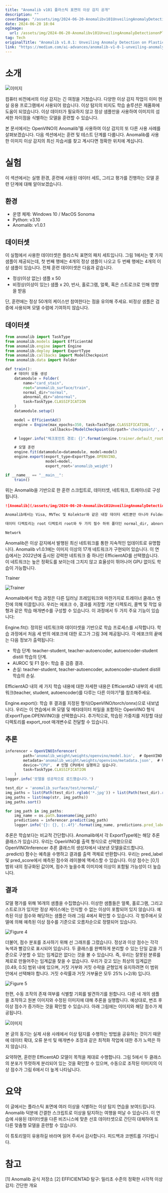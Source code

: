 ```yaml
---
title: "Anomalib v101 플라스틱 표면의 이상 감지 공개"
description: ""
coverImage: "/assets/img/2024-06-20-Anomalibv101UnveilingAnomalyDetectiononPlasticSurfaces_0.png"
date: 2024-06-20 18:04
ogImage: 
  url: /assets/img/2024-06-20-Anomalibv101UnveilingAnomalyDetectiononPlasticSurfaces_0.png
tag: Tech
originalTitle: "Anomalib v1.0.1: Unveiling Anomaly Detection on Plastic Surfaces"
link: "https://medium.com/ai-advances/anomalib-v1-0-1-unveiling-anomaly-detection-on-plastic-surfaces-c91cd48d8806"
---
```



# 소개

![이미지](/assets/img/2024-06-20-Anomalibv101UnveilingAnomalyDetectiononPlasticSurfaces_0.png)

컴퓨터 비전에서의 이상 감지는 긴 여정을 거쳤습니다. 다양한 이상 감지 작업이 이미 현실 응용 프로그램에서 사용되어 왔습니다. 이상 탐지의 비지도 학습 솔루션은 제품화에 도움이 되었습니다. 이상 데이터가 필요하지 않고 정상 샘플만을 사용하여 이미지의 섬세한 차이점을 식별하는 모델을 훈련할 수 있습니다.

본 문서에서는 OpenVINO의 Anomalib¹를 사용하여 이상 감지의 또 다른 사용 사례를 살펴보겠습니다. 다음 섹션에서는 훈련 및 테스트 단계를 다룹니다. Anomalib를 사용한 이미지 이상 감지의 최신 자습서를 찾고 계시다면 정확한 위치에 계십니다.

<div class="content-ad"></div>

# 실험

이 섹션에서는 실행 환경, 훈련에 사용된 데이터 세트, 그리고 평가를 진행하는 모델 훈련 단계에 대해 알아보겠습니다.

## 환경

- 운영 체제: Windows 10 / MacOS Sonoma
- Python: v3.10
- Anomalib: v1.0.1

<div class="content-ad"></div>

## 데이터셋

이 실험에서 사용한 데이터셋은 플라스틱 표면의 패치 세트입니다. 그림 1에서는 몇 가지 샘플이 제공되는데, 첫 번째 행에는 4개의 정상 샘플이 나오고 두 번째 행에는 4개의 이상 샘플이 있습니다. 전체 훈련 데이터셋은 다음과 같습니다.

- 정상(이상 없는) 샘플 x 50
- 비정상(이상이 있는) 샘플 x 20, 반사, 홀로그램, 얼룩, 혹은 스트로크로 인해 영향을 받음

단, 훈련에는 정상 50개의 케이스만 참여한다는 점을 유의해 주세요. 비정상 샘플은 검증에 사용되며 모델 수렴에 기여하지 않습니다.

<div class="content-ad"></div>

## 데이터셋

```js
from anomalib import TaskType
from anomalib.models import EfficientAd
from anomalib.engine import Engine
from anomalib.deploy import ExportType
from anomalib.callbacks import ModelCheckpoint
from anomalib.data import Folder

def train():
    # 데이터 모듈 생성
    datamodule = Folder(
        name="card_stain",
        root="anomalib_surface/train",
        normal_dir="normal",
        abnormal_dir="abnormal",
        task=TaskType.CLASSIFICATION
    )
    datamodule.setup()

    model = EfficientAd()
    engine = Engine(max_epochs=350, task=TaskType.CLASSIFICATION,
                    callbacks=[ModelCheckpoint(dirpath='checkpoint/', every_n_epochs=10, save_last=True)])

    # logger.info("체크포인트 경로: {}".format(engine.trainer.default_root_dir))

    # 모델 훈련
    engine.fit(datamodule=datamodule, model=model)
    engine.export(export_type=ExportType.OPENVINO,
                  model=model,
                  export_root='anomalib_weight')

if __name__ == "__main__":
    train()
```

위는 Anomalib을 기반으로 한 훈련 스크립트로, 데이터셋, 네트워크, 트레이너로 구성됩니다.

<div class="content-ad"></div>

```markdown
![Anomalib](/assets/img/2024-06-20-Anomalibv101UnveilingAnomalyDetectiononPlasticSurfaces_1.png)

Anomalib에서는 Visa, MVTec 및 Kolektor와 같은 내장 데이터 세트뿐만 아니라 Folder 클래스를 사용하여 사용자 정의 데이터 세트를 정의할 수 있는 옵션이 있습니다. Figure 2에서 보이는 대로 데이터 디렉토리를 전달하여 데이터 개체를 초기화합니다.

데이터 디렉토리는 root 디렉토리 root와 두 가지 필수 하위 폴더인 normal_dir, abnormal_dir로 구성되어 있으며 각각 정상 및 비정상 샘플을 저장합니다. 세분화 작업을 실행하는 경우 비정상 사례의 마스크를 위한 추가 폴더가 필요합니다.

Network
```

<div class="content-ad"></div>

Anomalib은 이상 감지에서 발행된 최신 네트워크를 통한 지속적인 업데이트로 유명합니다. Anomalib v1.0.1에는 이미지 이상의 17개 네트워크가 구현되어 있습니다. 이 연습에서는 2022년에 출시된 강력한 네트워크 중 하나인 EfficientAD를 선택했습니다. 이 네트워크는 높은 정확도를 보이는데 그치지 않고 효율성이 뛰어나어 GPU 없이도 학습이 가능합니다.

Trainer

![Trainer](/assets/img/2024-06-20-Anomalibv101UnveilingAnomalyDetectiononPlasticSurfaces_2.png)

Anomalib에서 학습 과정은 다른 딥러닝 프레임워크와 마찬가지로 트레이너 클래스 엔진에 의해 이끌립니다. 우리는 에포크 수, 결과를 저장할 기본 디렉토리, 콜백 및 작업 유형과 같은 학습 매개변수를 구성할 수 있습니다. 이 과정에서 두 가지 주요 기능이 있습니다:

<div class="content-ad"></div>

Engine.fit(): 정의된 네트워크와 데이터셋을 기반으로 학습 프로세스를 시작합니다. 학습 과정에서 처음 세 번의 에포크에 대한 로그가 그림 3에 제공됩니다. 각 에포크의 끝에는 다음 정보가 출력됩니다:

- 학습 단계: teacher-student, teacher-autoencoder, autoencoder-student distill 학습의 단계.
- AUROC 및 F1 점수: 학습 중 검증 결과.
- 손실: teacher-student, teacher-autoencoder, autoencoder-student distill 학습의 손실.

EfficientAD 내의 세 가지 학습 내용에 대한 자세한 내용은 EfficientAD 내부의 세 네트워크(teacher, student, autoencoder)를 다루는 다른 이야기²를 참조해주세요.

Engine.export(): 학습 후 결과를 지정된 형식(OpenVINO/torch/onnx)으로 내보냅니다. 우리는 이 연습에서 IR 모델 및 메타데이터 파일을 포함하는 OpenVINO 형식(ExportType.OPENVINO)을 선택했습니다. 추가적으로, 학습된 가중치를 저장할 대상 디렉토리를 export_root 매개변수로 전달할 수 있습니다.

<div class="content-ad"></div>

## 추론

```js
inferencer = OpenVINOInferencer(
        path='anomalib_weight/weights/openvino/model.bin',  # OpenVINO IR 모델의 경로.
        metadata='anomalib_weight/weights/openvino/metadata.json',  # 메타데이터 파일의 경로.
        device="CPU",  # 인텔 CPU에서 실행하고 싶습니다.
        task=TaskType.CLASSIFICATION
    )
logger.info('모델을 성공적으로 로드했습니다.')

test_dir = 'anomalib_surface/test/normal/'
img_paths = list(Path(test_dir).rglob('*.jpg')) + list(Path(test_dir).rglob('*.jpeg'))
img_paths = list(map(str, img_paths))
img_paths.sort()

for img_path in img_paths:
    img_name = os.path.basename(img_path)
    predictions = inferencer.predict(img_path)
    logger.info('{}: {}, {:.4f}'.format(img_name, predictions.pred_label, predictions.pred_score))
```

추론은 학습보다는 비교적 간단합니다. Anomalib에서 각 ExportType에는 해당 추론 클래스가 있습니다. 우리는 OpenVINO를 출력 형식으로 선택했으므로 OpenVINOInferencer 추론 클래스의 생성자에서 내보낸 모델을로드합니다. .predict() 함수는 예측을 수행하고 결과를 출력 객체로 반환합니다. 우리는 pred_label 및 pred_score에서 예측된 점수와 레이블에 액세스할 수 있습니다. 이상 점수는 [0,1] 범위 내의 정규화된 값이며, 점수가 높을수록 이미지에 이상이 포함될 가능성이 더 높습니다.

## 결과

<div class="content-ad"></div>

모델 평가를 위해 16개의 샘플을 수집했습니다. 이상한 샘플들은 얼룩, 홀로그램, 그리고 스트로크가 있지만 정상 케이스에는 인식할 수 없는 이상이 포함되어 있지 않습니다. 예측된 이상 점수와 해당하는 샘플은 아래 그림 4에서 확인할 수 있습니다. 각 범주에서 모델에 의해 예측된 이상 점수를 기준으로 오름차순으로 정렬되어 있습니다.

![Figure 4](/assets/img/2024-06-20-Anomalibv101UnveilingAnomalyDetectiononPlasticSurfaces_3.png)

더불어, 점수 분포를 조사하기 위해 선 그래프를 그렸습니다. 정상과 이상 점수는 각각 녹색과 빨강으로 표시되어 있습니다. 두 클래스를 완벽하게 분리할 수 있는 단일 값을 기준으로 구분할 수 있는 임계값은 없다는 것을 볼 수 있습니다. 즉, 우리는 잘못된 분류를 제로로 만들어주는 임계값을 찾을 수 없습니다. 우리가 갖고 있는 최상의 임계값은 [0.49, 0.5] 범위 내에 있으며, 거짓 거부와 거짓 수락을 균형있게 유지하려면 이 범위 안에서 선택해야 합니다. 거짓 수락률과 거짓 거부율은 모두 25% (=2/8) 입니다.

![Figure 5](/assets/img/2024-06-20-Anomalibv101UnveilingAnomalyDetectiononPlasticSurfaces_4.png)

<div class="content-ad"></div>

한편, 수동 조작의 존재 여부를 식별할 기회를 발견하기를 원합니다. 다른 네 개의 샘플을 조작하고 원본 이미지와 수정된 이미지에 대해 추론을 실행합니다. 예상대로, 변조 후 이상 점수가 증가하는 것을 확인할 수 있습니다. 아래 그림에는 이미지와 해당 점수가 제공됩니다.

![이미지](/assets/img/2024-06-20-Anomalibv101UnveilingAnomalyDetectiononPlasticSurfaces_5.png)

본 글의 동기는 실제 사용 사례에서 이상 탐지를 수행하는 방법을 공유하는 것이기 때문에 데이터 확대, 오류 분석 및 매개변수 조정과 같은 최적화 작업에 대한 추가 노력은 하지 않습니다.

요약하면, 훈련한 EfficentAD 모델이 목적을 제대로 수행합니다. 그림 5에서 두 클래스의 분포가 뚜렷하게 분리되어 있는 것을 확인할 수 있으며, 수동으로 조작된 이미지의 이상 점수가 그림 6에서 더 높게 나타납니다.

<div class="content-ad"></div>

# 요약

이 글에서는 플라스틱 표면에 여러 이상을 식별하는 이상 탐지 연습을 보여드립니다. Anomalib 덕분에 간결한 스크립트로 이상을 탐지하는 여행을 떠날 수 있습니다. 이 연습에 사용된 데이터셋을 다른 비즈니스에 맞춘 선호 데이터셋으로 간단히 대체하여 또 다른 맞춤형 모델을 훈련할 수 있습니다.

이 튜토리얼이 유용하길 바라며 읽어 주셔서 감사합니다. 피드백과 코멘트를 기다립니다.

# 참고

<div class="content-ad"></div>

[1] Anomalib 공식 저장소
[2] EFFICIENTAD 탐구: 밀리초 수준의 정확한 시각적 이상 감지: 간단한 개요